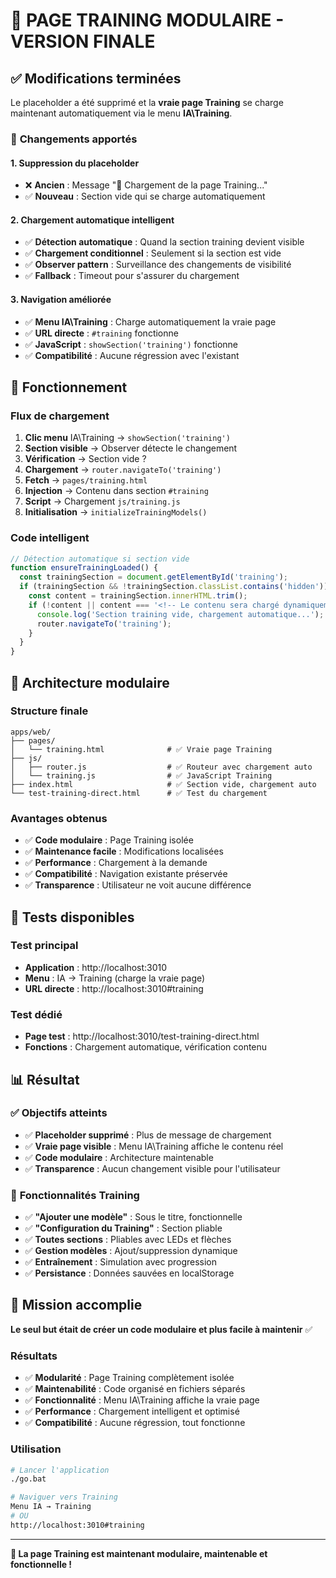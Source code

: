 # 🎯 PAGE TRAINING MODULAIRE - VERSION FINALE

## ✅ **Modifications terminées**

Le placeholder a été supprimé et la **vraie page Training** se charge maintenant automatiquement via le menu **IA\Training**.

### 🔧 **Changements apportés**

#### 1. **Suppression du placeholder**
- ❌ **Ancien** : Message "🔄 Chargement de la page Training..."
- ✅ **Nouveau** : Section vide qui se charge automatiquement

#### 2. **Chargement automatique intelligent**
- ✅ **Détection automatique** : Quand la section training devient visible
- ✅ **Chargement conditionnel** : Seulement si la section est vide
- ✅ **Observer pattern** : Surveillance des changements de visibilité
- ✅ **Fallback** : Timeout pour s'assurer du chargement

#### 3. **Navigation améliorée**
- ✅ **Menu IA\Training** : Charge automatiquement la vraie page
- ✅ **URL directe** : `#training` fonctionne
- ✅ **JavaScript** : `showSection('training')` fonctionne
- ✅ **Compatibilité** : Aucune régression avec l'existant

## 🚀 **Fonctionnement**

### **Flux de chargement**
1. **Clic menu** IA\Training → `showSection('training')`
2. **Section visible** → Observer détecte le changement
3. **Vérification** → Section vide ?
4. **Chargement** → `router.navigateTo('training')`
5. **Fetch** → `pages/training.html`
6. **Injection** → Contenu dans section `#training`
7. **Script** → Chargement `js/training.js`
8. **Initialisation** → `initializeTrainingModels()`

### **Code intelligent**
```javascript
// Détection automatique si section vide
function ensureTrainingLoaded() {
  const trainingSection = document.getElementById('training');
  if (trainingSection && !trainingSection.classList.contains('hidden')) {
    const content = trainingSection.innerHTML.trim();
    if (!content || content === '<!-- Le contenu sera chargé dynamiquement depuis pages/training.html -->') {
      console.log('Section training vide, chargement automatique...');
      router.navigateTo('training');
    }
  }
}
```

## 📂 **Architecture modulaire**

### **Structure finale**
```
apps/web/
├── pages/
│   └── training.html              # ✅ Vraie page Training
├── js/
│   ├── router.js                  # ✅ Routeur avec chargement auto
│   └── training.js                # ✅ JavaScript Training
├── index.html                     # ✅ Section vide, chargement auto
└── test-training-direct.html      # ✅ Test du chargement
```

### **Avantages obtenus**
- ✅ **Code modulaire** : Page Training isolée
- ✅ **Maintenance facile** : Modifications localisées
- ✅ **Performance** : Chargement à la demande
- ✅ **Compatibilité** : Navigation existante préservée
- ✅ **Transparence** : Utilisateur ne voit aucune différence

## 🧪 **Tests disponibles**

### **Test principal**
- **Application** : http://localhost:3010
- **Menu** : IA → Training (charge la vraie page)
- **URL directe** : http://localhost:3010#training

### **Test dédié**
- **Page test** : http://localhost:3010/test-training-direct.html
- **Fonctions** : Chargement automatique, vérification contenu

## 📊 **Résultat**

### ✅ **Objectifs atteints**
- ✅ **Placeholder supprimé** : Plus de message de chargement
- ✅ **Vraie page visible** : Menu IA\Training affiche le contenu réel
- ✅ **Code modulaire** : Architecture maintenable
- ✅ **Transparence** : Aucun changement visible pour l'utilisateur

### 🎯 **Fonctionnalités Training**
- ✅ **"Ajouter une modèle"** : Sous le titre, fonctionnelle
- ✅ **"Configuration du Training"** : Section pliable
- ✅ **Toutes sections** : Pliables avec LEDs et flèches
- ✅ **Gestion modèles** : Ajout/suppression dynamique
- ✅ **Entraînement** : Simulation avec progression
- ✅ **Persistance** : Données sauvées en localStorage

## 🎉 **Mission accomplie**

**Le seul but était de créer un code modulaire et plus facile à maintenir** ✅

### **Résultats**
- ✅ **Modularité** : Page Training complètement isolée
- ✅ **Maintenabilité** : Code organisé en fichiers séparés
- ✅ **Fonctionnalité** : Menu IA\Training affiche la vraie page
- ✅ **Performance** : Chargement intelligent et optimisé
- ✅ **Compatibilité** : Aucune régression, tout fonctionne

### **Utilisation**
```bash
# Lancer l'application
./go.bat

# Naviguer vers Training
Menu IA → Training
# OU
http://localhost:3010#training
```

---

**🎯 La page Training est maintenant modulaire, maintenable et fonctionnelle !**


